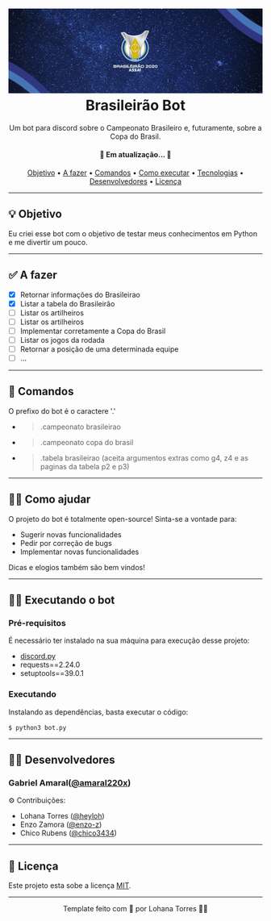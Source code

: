 <h1 align="center">
    <img alt="nome" title="nome" src="./assets/banner.jpeg"/>
    Brasileirão Bot
</h1>

<p align="center">Um bot para discord sobre o Campeonato Brasileiro e, futuramente, sobre a Copa do Brasil.</p>

<h4 align="center"> 
	🚧  Em atualização...  🚧
</h4>

<p align="center">
 <a href="#-objetivo">Objetivo</a> •
 <a href="#-afazer">A fazer</a> •
 <a href="#-comantos">Comandos</a> •
 <a href="#-executando-o-nomeaqui">Como executar</a> • 
 <a href="#-tecnologias">Tecnologias</a> •  
 <a href="#-desenvolvedores">Desenvolvedores</a> • 
 <a href="#-licença">Licença</a>
</p>

---

## 💡 Objetivo

Eu criei esse bot com o objetivo de testar meus conhecimentos em Python e me divertir um pouco. 

---

## ✅ A fazer 
- [x] Retornar informações do Brasileirao
- [x] Listar a tabela do Brasileirão 
- [ ] Listar os artilheiros
- [ ] Listar os artilheiros
- [ ] Implementar corretamente a Copa do Brasil 
- [ ] Listar os jogos da rodada 
- [ ] Retornar a posição de uma determinada equipe
- [ ] ...
---
## 🤖 Comandos
O prefixo do bot é o caractere '.'
- >.campeonato brasileirao 
- >.campeonato copa do brasil 
- >.tabela brasileirao (aceita argumentos extras como g4, z4 e as paginas da tabela p2 e p3)
---

## 🤝🏾 Como ajudar
O projeto do bot é totalmente open-source! Sinta-se a vontade para:
- Sugerir novas funcionalidades
- Pedir por correção de bugs 
- Implementar novas funcionalidades 

Dicas e elogios também são bem vindos!

---
## 👨‍🔧 Executando o bot 

### Pré-requisitos

É necessário ter instalado na sua máquina para execução desse projeto:
- <a href='https://github.com/Rapptz/discord.py'>discord.py</a>
- requests==2.24.0
- setuptools==39.0.1

### Executando

Instalando as dependências, basta executar o código:
```
$ python3 bot.py
```

---

## 👨‍💻 Desenvolvedores

### Gabriel Amaral([@amaral220x](https://github.com/amaral220x))
⚙️ Contribuições:
 - Lohana Torres ([@heyloh](https://github.com/heyloh))
 - Enzo Zamora ([@enzo-z](https://github.com/enzo-z))
 - Chico Rubens ([@chico3434](https://github.com/chico3434))

---

## 📝 Licença

Este projeto esta sobe a licença [MIT](./LICENSE).

---

<p align="center"> Template feito com 💙 por Lohana Torres 👋🏽</p>
